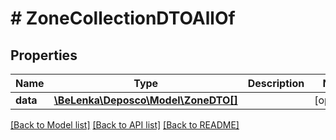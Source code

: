 # # ZoneCollectionDTOAllOf

## Properties

Name | Type | Description | Notes
------------ | ------------- | ------------- | -------------
**data** | [**\BeLenka\Deposco\Model\ZoneDTO[]**](ZoneDTO.md) |  | [optional]

[[Back to Model list]](../../README.md#models) [[Back to API list]](../../README.md#endpoints) [[Back to README]](../../README.md)
